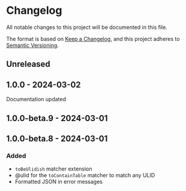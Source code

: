 # Changelog
All notable changes to this project will be documented in this file.

The format is based on [Keep a Changelog](https://keepachangelog.com/en/1.0.0/),
and this project adheres to [Semantic Versioning](https://semver.org/spec/v2.0.0.html).

## Unreleased

## 1.0.0 - 2024-03-02
Documentation updated

## 1.0.0-beta.9 - 2024-03-01

## 1.0.0-beta.8 - 2024-03-01
### Added
- `toBeUlidish` matcher extension
- @ulid for the `toContainTable` matcher to match any ULID
- Formatted JSON in error messages
